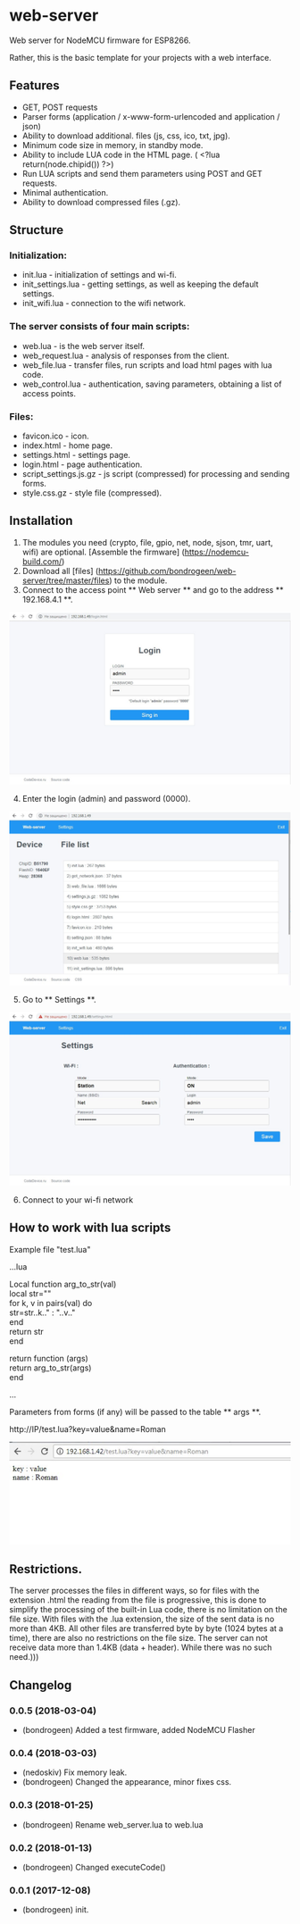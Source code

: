 # web-server

Web server for NodeMCU firmware for ESP8266.   

Rather, this is the basic template for your projects with a web interface.


## Features

* GET, POST requests
* Parser forms (application / x-www-form-urlencoded and application / json)
* Ability to download additional. files (js, css, ico, txt, jpg).
* Minimum code size in memory, in standby mode.
* Ability to include LUA code in the HTML page. ( \<?lua return(node.chipid()) ?>)
* Run LUA scripts and send them parameters using POST and GET requests.
* Minimal authentication.
* Ability to download compressed files (.gz).

## Structure

### Initialization:
* init.lua - initialization of settings and wi-fi.
* init_settings.lua - getting settings, as well as keeping the default settings.
* init_wifi.lua - connection to the wifi network.

### The server consists of four main scripts:
* web.lua - is the web server itself.
* web_request.lua - analysis of responses from the client.
* web_file.lua - transfer files, run scripts and load html pages with lua code.
* web_control.lua - authentication, saving parameters, obtaining a list of access points.

### Files:
* favicon.ico - icon.
* index.html - home page.
* settings.html - settings page.
* login.html - page authentication.
* script_settings.js.gz - js script (compressed) for processing and sending forms.
* style.css.gz - style file (compressed).

## Installation

1. The modules you need (crypto, file, gpio, net, node, sjson, tmr, uart, wifi) are optional. [Assemble the firmware] (https://nodemcu-build.com/)
2. Download all [files] (https://github.com/bondrogeen/web-server/tree/master/files) to the module.
3. Connect to the access point ** Web server ** and go to the address ** 192.168.4.1 **.
			
![Logo](https://raw.githubusercontent.com/bondrogeen/web-server/master/doc/image/web_server_login.jpg)
			
4. Enter the login (admin) and password (0000).
			
![Logo](https://raw.githubusercontent.com/bondrogeen/web-server/master/doc/image/web_server_index_page.jpg)
			
5. Go to ** Settings **.
			
![Logo](https://raw.githubusercontent.com/bondrogeen/web-server/master/doc/image/web_server_settings_page.jpg)

6. Connect to your wi-fi network

## How to work with lua scripts

Example file "test.lua"
   
...lua
   
Local function arg_to_str(val)    
  local str=""    
  for k, v in pairs(val) do     
    str=str..k.." : "..v.."     
  end   
  return str    
end    
   
return function (args)    
 return arg_to_str(args)    
end      
   
... 
   

Parameters from forms (if any) will be passed to the table ** args **.

http://IP/test.lua?key=value&name=Roman

![test.lua](https://raw.githubusercontent.com/bondrogeen/web-server/master/doc/image/test_lua_args.jpg)

## Restrictions.
The server processes the files in different ways, so for files with the extension .html the reading from the file is progressive, this is done to simplify the processing of the built-in Lua code, there is no limitation on the file size. With files with the .lua extension, the size of the sent data is no more than 4KB.
All other files are transferred byte by byte (1024 bytes at a time), there are also no restrictions on the file size. The server can not receive data more than 1.4KB (data + header). While there was no such need.)))

## Changelog

### 0.0.5 (2018-03-04)
* (bondrogeen) Added a test firmware, added NodeMCU Flasher
### 0.0.4 (2018-03-03)
* (nedoskiv) Fix memory leak.
* (bondrogeen) Changed the appearance, minor fixes css.
### 0.0.3 (2018-01-25)
* (bondrogeen) Rename web_server.lua to web.lua
### 0.0.2 (2018-01-13)
* (bondrogeen) Changed executeCode()
### 0.0.1 (2017-12-08)
* (bondrogeen) init.